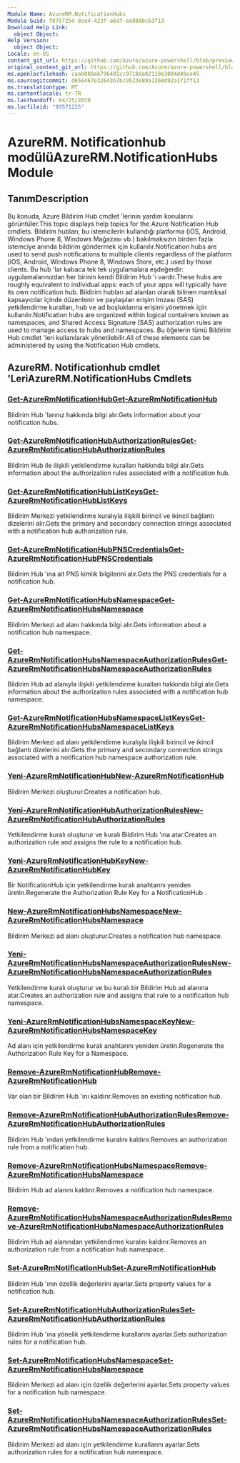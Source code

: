 ```yaml
---
Module Name: AzureRM.NotificationHubs
Module Guid: f875725d-8ce4-423f-a6af-ea880bc63f13
Download Help Link:
  object Object: 
Help Version:
  object Object: 
Locale: en-US
content_git_url: https://github.com/Azure/azure-powershell/blob/preview/src/ResourceManager/NotificationHubs/Commands.NotificationHubs/help/AzureRM.NotificationHubs.md
original_content_git_url: https://github.com/Azure/azure-powershell/blob/preview/src/ResourceManager/NotificationHubs/Commands.NotificationHubs/help/AzureRM.NotificationHubs.md
ms.openlocfilehash: caab088ab796401cc9718da82118e3004d49ce45
ms.sourcegitcommit: d656467e32643b7bc9523e89a1360d92a171ff13
ms.translationtype: MT
ms.contentlocale: tr-TR
ms.lasthandoff: 04/25/2019
ms.locfileid: "93571225"
---
```

# <span data-ttu-id="7c9c2-101">AzureRM. Notificationhub modülü</span><span class="sxs-lookup"><span data-stu-id="7c9c2-101">AzureRM.NotificationHubs Module</span></span>
## <span data-ttu-id="7c9c2-102">Tanım</span><span class="sxs-lookup"><span data-stu-id="7c9c2-102">Description</span></span>
<span data-ttu-id="7c9c2-103">Bu konuda, Azure Bildirim Hub cmdlet 'lerinin yardım konularını görüntüler.</span><span class="sxs-lookup"><span data-stu-id="7c9c2-103">This topic displays help topics for the Azure Notification Hub cmdlets.</span></span> <span data-ttu-id="7c9c2-104">Bildirim hubları, bu istemcilerin kullandığı platforma (iOS, Android, Windows Phone 8, Windows Mağazası vb.) bakılmaksızın birden fazla istemciye anında bildirim göndermek için kullanılır.</span><span class="sxs-lookup"><span data-stu-id="7c9c2-104">Notification hubs are used to send push notifications to multiple clients regardless of the platform (iOS, Android, Windows Phone 8, Windows Store, etc.) used by those clients.</span></span> <span data-ttu-id="7c9c2-105">Bu hub 'lar kabaca tek tek uygulamalara eşdeğerdir: uygulamalarınızdan her birinin kendi Bildirim Hub 'ı vardır.</span><span class="sxs-lookup"><span data-stu-id="7c9c2-105">These hubs are roughly equivalent to individual apps: each of your apps will typically have its own notification hub.</span></span> <span data-ttu-id="7c9c2-106">Bildirim hubları ad alanları olarak bilinen mantıksal kapsayıcılar içinde düzenlenir ve paylaşılan erişim Imzası (SAS) yetkilendirme kuralları, hub ve ad boşluklarına erişimi yönetmek için kullanılır.</span><span class="sxs-lookup"><span data-stu-id="7c9c2-106">Notification hubs are organized within logical containers known as namespaces, and Shared Access Signature (SAS) authorization rules are used to manage access to hubs and namespaces.</span></span> <span data-ttu-id="7c9c2-107">Bu öğelerin tümü Bildirim Hub cmdlet 'leri kullanılarak yönetilebilir.</span><span class="sxs-lookup"><span data-stu-id="7c9c2-107">All of these elements can be administered by using the Notification Hub cmdlets.</span></span>

## <span data-ttu-id="7c9c2-108">AzureRM. Notificationhub cmdlet 'Leri</span><span class="sxs-lookup"><span data-stu-id="7c9c2-108">AzureRM.NotificationHubs Cmdlets</span></span>
### [<span data-ttu-id="7c9c2-109">Get-AzureRmNotificationHub</span><span class="sxs-lookup"><span data-stu-id="7c9c2-109">Get-AzureRmNotificationHub</span></span>](Get-AzureRmNotificationHub.md)
<span data-ttu-id="7c9c2-110">Bildirim Hub 'larınız hakkında bilgi alır.</span><span class="sxs-lookup"><span data-stu-id="7c9c2-110">Gets information about your notification hubs.</span></span>

### [<span data-ttu-id="7c9c2-111">Get-AzureRmNotificationHubAuthorizationRules</span><span class="sxs-lookup"><span data-stu-id="7c9c2-111">Get-AzureRmNotificationHubAuthorizationRules</span></span>](Get-AzureRmNotificationHubAuthorizationRules.md)
<span data-ttu-id="7c9c2-112">Bildirim Hub ile ilişkili yetkilendirme kuralları hakkında bilgi alır.</span><span class="sxs-lookup"><span data-stu-id="7c9c2-112">Gets information about the authorization rules associated with a notification hub.</span></span>

### [<span data-ttu-id="7c9c2-113">Get-AzureRmNotificationHubListKeys</span><span class="sxs-lookup"><span data-stu-id="7c9c2-113">Get-AzureRmNotificationHubListKeys</span></span>](Get-AzureRmNotificationHubListKeys.md)
<span data-ttu-id="7c9c2-114">Bildirim Merkezi yetkilendirme kuralıyla ilişkili birincil ve ikincil bağlantı dizelerini alır.</span><span class="sxs-lookup"><span data-stu-id="7c9c2-114">Gets the primary and secondary connection strings associated with a notification hub authorization rule.</span></span>

### [<span data-ttu-id="7c9c2-115">Get-AzureRmNotificationHubPNSCredentials</span><span class="sxs-lookup"><span data-stu-id="7c9c2-115">Get-AzureRmNotificationHubPNSCredentials</span></span>](Get-AzureRmNotificationHubPNSCredentials.md)
<span data-ttu-id="7c9c2-116">Bildirim Hub 'ına ait PNS kimlik bilgilerini alır.</span><span class="sxs-lookup"><span data-stu-id="7c9c2-116">Gets the PNS credentials for a notification hub.</span></span>

### [<span data-ttu-id="7c9c2-117">Get-AzureRmNotificationHubsNamespace</span><span class="sxs-lookup"><span data-stu-id="7c9c2-117">Get-AzureRmNotificationHubsNamespace</span></span>](Get-AzureRmNotificationHubsNamespace.md)
<span data-ttu-id="7c9c2-118">Bildirim Merkezi ad alanı hakkında bilgi alır.</span><span class="sxs-lookup"><span data-stu-id="7c9c2-118">Gets information about a notification hub namespace.</span></span>

### [<span data-ttu-id="7c9c2-119">Get-AzureRmNotificationHubsNamespaceAuthorizationRules</span><span class="sxs-lookup"><span data-stu-id="7c9c2-119">Get-AzureRmNotificationHubsNamespaceAuthorizationRules</span></span>](Get-AzureRmNotificationHubsNamespaceAuthorizationRules.md)
<span data-ttu-id="7c9c2-120">Bildirim Hub ad alanıyla ilişkili yetkilendirme kuralları hakkında bilgi alır.</span><span class="sxs-lookup"><span data-stu-id="7c9c2-120">Gets information about the authorization rules associated with a notification hub namespace.</span></span>

### [<span data-ttu-id="7c9c2-121">Get-AzureRmNotificationHubsNamespaceListKeys</span><span class="sxs-lookup"><span data-stu-id="7c9c2-121">Get-AzureRmNotificationHubsNamespaceListKeys</span></span>](Get-AzureRmNotificationHubsNamespaceListKeys.md)
<span data-ttu-id="7c9c2-122">Bildirim Merkezi ad alanı yetkilendirme kuralıyla ilişkili birincil ve ikincil bağlantı dizelerini alır.</span><span class="sxs-lookup"><span data-stu-id="7c9c2-122">Gets the primary and secondary connection strings associated with a notification hub namespace authorization rule.</span></span>

### [<span data-ttu-id="7c9c2-123">Yeni-AzureRmNotificationHub</span><span class="sxs-lookup"><span data-stu-id="7c9c2-123">New-AzureRmNotificationHub</span></span>](New-AzureRmNotificationHub.md)
<span data-ttu-id="7c9c2-124">Bildirim Merkezi oluşturur.</span><span class="sxs-lookup"><span data-stu-id="7c9c2-124">Creates a notification hub.</span></span>

### [<span data-ttu-id="7c9c2-125">Yeni-AzureRmNotificationHubAuthorizationRules</span><span class="sxs-lookup"><span data-stu-id="7c9c2-125">New-AzureRmNotificationHubAuthorizationRules</span></span>](New-AzureRmNotificationHubAuthorizationRules.md)
<span data-ttu-id="7c9c2-126">Yetkilendirme kuralı oluşturur ve kuralı Bildirim Hub 'ına atar.</span><span class="sxs-lookup"><span data-stu-id="7c9c2-126">Creates an authorization rule and assigns the rule to a notification hub.</span></span>

### [<span data-ttu-id="7c9c2-127">Yeni-AzureRmNotificationHubKey</span><span class="sxs-lookup"><span data-stu-id="7c9c2-127">New-AzureRmNotificationHubKey</span></span>](New-AzureRmNotificationHubKey.md)
<span data-ttu-id="7c9c2-128">Bir NotificationHub için yetkilendirme kuralı anahtarını yeniden üretin.</span><span class="sxs-lookup"><span data-stu-id="7c9c2-128">Regenerate the Authorization Rule Key for a NotificationHub .</span></span>

### [<span data-ttu-id="7c9c2-129">New-AzureRmNotificationHubsNamespace</span><span class="sxs-lookup"><span data-stu-id="7c9c2-129">New-AzureRmNotificationHubsNamespace</span></span>](New-AzureRmNotificationHubsNamespace.md)
<span data-ttu-id="7c9c2-130">Bildirim Merkezi ad alanı oluşturur.</span><span class="sxs-lookup"><span data-stu-id="7c9c2-130">Creates a notification hub namespace.</span></span>

### [<span data-ttu-id="7c9c2-131">Yeni-AzureRmNotificationHubsNamespaceAuthorizationRules</span><span class="sxs-lookup"><span data-stu-id="7c9c2-131">New-AzureRmNotificationHubsNamespaceAuthorizationRules</span></span>](New-AzureRmNotificationHubsNamespaceAuthorizationRules.md)
<span data-ttu-id="7c9c2-132">Yetkilendirme kuralı oluşturur ve bu kuralı bir Bildirim Hub ad alanına atar.</span><span class="sxs-lookup"><span data-stu-id="7c9c2-132">Creates an authorization rule and assigns that rule to a notification hub namespace.</span></span>

### [<span data-ttu-id="7c9c2-133">Yeni-AzureRmNotificationHubsNamespaceKey</span><span class="sxs-lookup"><span data-stu-id="7c9c2-133">New-AzureRmNotificationHubsNamespaceKey</span></span>](New-AzureRmNotificationHubsNamespaceKey.md)
<span data-ttu-id="7c9c2-134">Ad alanı için yetkilendirme kuralı anahtarını yeniden üretin.</span><span class="sxs-lookup"><span data-stu-id="7c9c2-134">Regenerate the Authorization Rule Key for a Namespace.</span></span>

### [<span data-ttu-id="7c9c2-135">Remove-AzureRmNotificationHub</span><span class="sxs-lookup"><span data-stu-id="7c9c2-135">Remove-AzureRmNotificationHub</span></span>](Remove-AzureRmNotificationHub.md)
<span data-ttu-id="7c9c2-136">Var olan bir Bildirim Hub 'ını kaldırır.</span><span class="sxs-lookup"><span data-stu-id="7c9c2-136">Removes an existing notification hub.</span></span>

### [<span data-ttu-id="7c9c2-137">Remove-AzureRmNotificationHubAuthorizationRules</span><span class="sxs-lookup"><span data-stu-id="7c9c2-137">Remove-AzureRmNotificationHubAuthorizationRules</span></span>](Remove-AzureRmNotificationHubAuthorizationRules.md)
<span data-ttu-id="7c9c2-138">Bildirim Hub 'ından yetkilendirme kuralını kaldırır.</span><span class="sxs-lookup"><span data-stu-id="7c9c2-138">Removes an authorization rule from a notification hub.</span></span>

### [<span data-ttu-id="7c9c2-139">Remove-AzureRmNotificationHubsNamespace</span><span class="sxs-lookup"><span data-stu-id="7c9c2-139">Remove-AzureRmNotificationHubsNamespace</span></span>](Remove-AzureRmNotificationHubsNamespace.md)
<span data-ttu-id="7c9c2-140">Bildirim Hub ad alanını kaldırır.</span><span class="sxs-lookup"><span data-stu-id="7c9c2-140">Removes a notification hub namespace.</span></span>

### [<span data-ttu-id="7c9c2-141">Remove-AzureRmNotificationHubsNamespaceAuthorizationRules</span><span class="sxs-lookup"><span data-stu-id="7c9c2-141">Remove-AzureRmNotificationHubsNamespaceAuthorizationRules</span></span>](Remove-AzureRmNotificationHubsNamespaceAuthorizationRules.md)
<span data-ttu-id="7c9c2-142">Bildirim Hub ad alanından yetkilendirme kuralını kaldırır.</span><span class="sxs-lookup"><span data-stu-id="7c9c2-142">Removes an authorization rule from a notification hub namespace.</span></span>

### [<span data-ttu-id="7c9c2-143">Set-AzureRmNotificationHub</span><span class="sxs-lookup"><span data-stu-id="7c9c2-143">Set-AzureRmNotificationHub</span></span>](Set-AzureRmNotificationHub.md)
<span data-ttu-id="7c9c2-144">Bildirim Hub 'ının özellik değerlerini ayarlar.</span><span class="sxs-lookup"><span data-stu-id="7c9c2-144">Sets property values for a notification hub.</span></span>

### [<span data-ttu-id="7c9c2-145">Set-AzureRmNotificationHubAuthorizationRules</span><span class="sxs-lookup"><span data-stu-id="7c9c2-145">Set-AzureRmNotificationHubAuthorizationRules</span></span>](Set-AzureRmNotificationHubAuthorizationRules.md)
<span data-ttu-id="7c9c2-146">Bildirim Hub 'ına yönelik yetkilendirme kurallarını ayarlar.</span><span class="sxs-lookup"><span data-stu-id="7c9c2-146">Sets authorization rules for a notification hub.</span></span>

### [<span data-ttu-id="7c9c2-147">Set-AzureRmNotificationHubsNamespace</span><span class="sxs-lookup"><span data-stu-id="7c9c2-147">Set-AzureRmNotificationHubsNamespace</span></span>](Set-AzureRmNotificationHubsNamespace.md)
<span data-ttu-id="7c9c2-148">Bildirim Merkezi ad alanı için özellik değerlerini ayarlar.</span><span class="sxs-lookup"><span data-stu-id="7c9c2-148">Sets property values for a notification hub namespace.</span></span>

### [<span data-ttu-id="7c9c2-149">Set-AzureRmNotificationHubsNamespaceAuthorizationRules</span><span class="sxs-lookup"><span data-stu-id="7c9c2-149">Set-AzureRmNotificationHubsNamespaceAuthorizationRules</span></span>](Set-AzureRmNotificationHubsNamespaceAuthorizationRules.md)
<span data-ttu-id="7c9c2-150">Bildirim Merkezi ad alanı için yetkilendirme kurallarını ayarlar.</span><span class="sxs-lookup"><span data-stu-id="7c9c2-150">Sets authorization rules for a notification hub namespace.</span></span>

